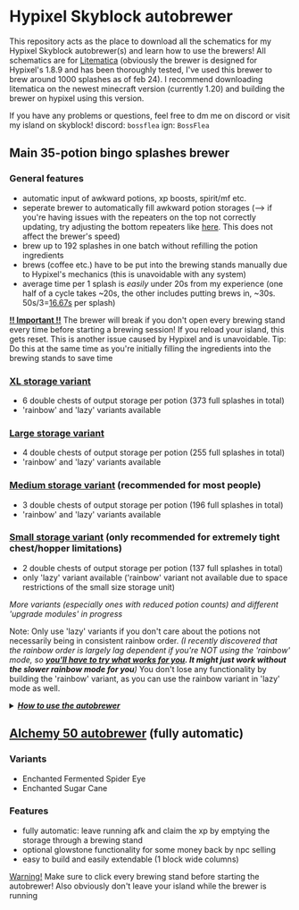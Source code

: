 # Hypixel Skyblock autobrewer
This repository acts as the place to download all the schematics for my Hypixel Skyblock autobrewer(s) and learn how to use the brewers! All schematics are for [Litematica](https://www.curseforge.com/minecraft/mc-mods/litematica) (obviously the brewer is designed for Hypixel's 1.8.9 and has been thoroughly tested, I've used this brewer to brew around 1000 splashes as of feb 24). I recommend downloading litematica on the newest minecraft version (currently 1.20) and building the brewer on hypixel using this version.

If you have any problems or questions, feel free to dm me on discord or visit my island on skyblock! discord: `bossflea` ign: `BossFlea`

## Main 35-potion bingo splashes brewer
### General features
- automatic input of awkward potions, xp boosts, spirit/mf etc.
- seperate brewer to automatically fill awkward potion storages (--> if you're having issues with the repeaters on the top not correctly updating, try adjusting the bottom repeaters like [here](https://i.imgur.com/FZfmmJN.png). This does not affect the brewer's speed)
- brew up to 192 splashes in one batch without refilling the potion ingredients
- brews (coffee etc.) have to be put into the brewing stands manually due to Hypixel's mechanics (this is unavoidable with any system)
- average time per 1 splash is *easily* under 20s from my experience (one half of a cycle takes ~20s, the other includes putting brews in, ~30s. 50s/3=<ins>16.67s</ins> per splash)

<ins>**!! Important !!**</ins> The brewer will break if you don't open every brewing stand every time before starting a brewing session! If you reload your island, this gets reset. This is another issue caused by Hypixel and is unavoidable.
Tip: Do this at the same time as you're initially filling the ingredients into the brewing stands to save time


### [XL storage variant](MainBrewer/XLstorage)
- 6 double chests of output storage per potion (373 full splashes in total)
- 'rainbow' and 'lazy' variants available
### [Large storage variant](MainBrewer/LargeStorage)
- 4 double chests of output storage per potion (255 full splashes in total)
- 'rainbow' and 'lazy' variants available
### [Medium storage variant](MainBrewer/MediumStorage) (recommended for most people)
- 3 double chests of output storage per potion (196 full splashes in total)
- 'rainbow' and 'lazy' variants available
### [Small storage variant](MainBrewer/SmallStorage) (only recommended for extremely tight chest/hopper limitations)
- 2 double chests of output storage per potion (137 full splashes in total)
- only 'lazy' variant available ('rainbow' variant not available due to space restrictions of the small size storage unit)



*More variants (especially ones with reduced potion counts) and different 'upgrade modules' in progress*

Note: Only use 'lazy' variants if you don't care about the potions not necessarily being in consistent rainbow order. *(I recently discovered that the rainbow order is largely lag dependent if you're NOT using the 'rainbow' mode, so **<ins>you'll have to try what works for you</ins>. It might just work without the slower rainbow mode for you**)* You don't lose any functionality by building the 'rainbow' variant, as you can use the rainbow variant in 'lazy' mode as well.

<details>
  <summary><ins><b><i>How to use the autobrewer</i></b></ins></summary>
  
  - First make sure you have enough xp boosts, awkward potions (let the seperate brewer run for a while, also remember to manually transfer the night vision to the main brewer's invisibility input chests), spirit/mf, wisp potions etc. in the input storage, as well as enough brews in the seperate brew dispenser.
  - Then fill your chosen amount of ingredients into the brewing stands, following the carpet color coding. Make sure to also click the brewing stands that don't need any ingredients or ones that you have already filled previously!
  - Now to start brewing, you first need to make sure the `Enable Input` lever is on. If the `Move Potions` lever is in the correct state, the brewer should start filling the brewing stands in the top row. While this is happening, manually fill the brewing stands which require brews (Do this starting from the side with the levers to avoid problems).
  - Once all brewing stands are filled, click the `Move Potions` lever. The potions will start moving down to the next layer. These ~20s are a good time to refill the agility potion's top row brewing stand with an enchanted cake from the chest above and fill your inventory with a new set of brews for the next cycle (1 brew won't fit in your inventory, use stash or ec).
  - When all the potions have finished moving down a layer, click the `Move Potions` lever again. Now repeat the two steps above until your ingredients run out.
  - To stop the awkward potions etc. from automatically being filled into the brewing stands when you want to stop brewing, set the `Enable Input` lever to off. You might also need to use this lever if the awkward potion input redstone gets stuck in the locked state while brewing.
  - Refer to [this (updated) graphic](https://i.imgur.com/7oTKKl6.png) to learn about how to retrieve splashes and in what order to splash them
    - *Make sure you don't forget any of the filler items visible in the graphic!!*
</details>

## [Alchemy 50 autobrewer](Alchemy50) (fully automatic)
### Variants
- Enchanted Fermented Spider Eye
- Enchanted Sugar Cane
### Features
- fully automatic: leave running afk and claim the xp by emptying the storage through a brewing stand
- optional glowstone functionality for some money back by npc selling
- easy to build and easily extendable (1 block wide columns)

<ins>Warning!</ins> Make sure to click every brewing stand before starting the autobrewer! Also obviously don't leave your island while the brewer is running
